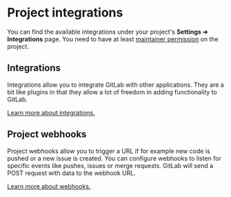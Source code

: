 # Project integrations

You can find the available integrations under your project's
**Settings ➔ Integrations** page. You need to have at least
[maintainer permission][permissions] on the project.

## Integrations

Integrations allow you to integrate GitLab with other applications.
They are a bit like plugins in that they allow a lot of freedom in
adding functionality to GitLab.

[Learn more about integrations.](project_services.md)

## Project webhooks

Project webhooks allow you to trigger a URL if for example new code is pushed or
a new issue is created. You can configure webhooks to listen for specific events
like pushes, issues or merge requests. GitLab will send a POST request with data
to the webhook URL.

[Learn more about webhooks.](webhooks.md)

[permissions]: ../../permissions.md
